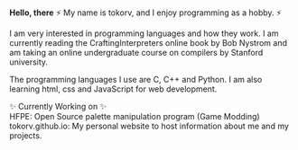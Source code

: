**Hello, there** 
⚡ My name is tokorv, and I enjoy programming as a hobby. ⚡

I am very interested in programming languages and how they work.
I am currently reading the CraftingInterpreters online book by Bob Nystrom and am taking an online undergraduate course on compilers by Stanford university.

The programming languages I use are C, C++ and Python.
I am also learning html, css and JavaScript for web development.

✨ Currently Working on ✨<br>
HFPE: Open Source palette manipulation program (Game Modding)<br>
tokorv.github.io: My personal website to host information about me and my projects.


<!--
**k** is a ✨ _special_ ✨ repository because its `README.md` (this file) appears on your GitHub profile.

Here are some ideas to get you started:

- 🔭 I’m currently working on ...
- 🌱 I’m currently learning ...
- 👯 I’m looking to collaborate on ...
- 🤔 I’m looking for help with ...
- 💬 Ask me about ...
- 📫 How to reach me: ...
- 😄 Pronouns: ...
- ⚡ Fun fact: ...
-->

